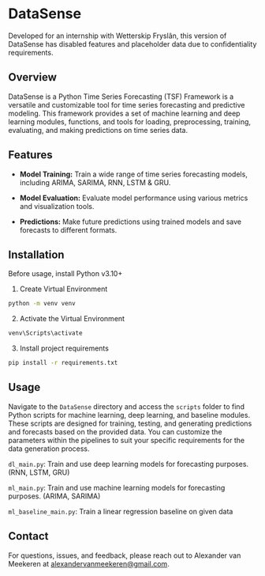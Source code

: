 # DataSense
Developed for an internship with Wetterskip Fryslân, this version of DataSense has disabled features and placeholder data due to confidentiality requirements.

## Overview

DataSense is a Python Time Series Forecasting (TSF) Framework is a versatile and customizable tool for time series forecasting and predictive modeling. This framework provides a set of machine learning and deep learning modules, functions, and tools for loading, preprocessing, training, evaluating, and making predictions on time series data.

## Features

- **Model Training:** Train a wide range of time series forecasting models, including ARIMA, SARIMA, RNN, LSTM \& GRU.

- **Model Evaluation:** Evaluate model performance using various metrics and visualization tools.

- **Predictions:** Make future predictions using trained models and save forecasts to different formats.

## Installation

Before usage, install Python v3.10+

1. Create Virtual Environment
```bash
python -m venv venv
```
2. Activate the Virtual Environment
```bash
venv\Scripts\activate
```
3. Install project requirements
```bash
pip install -r requirements.txt
```

## Usage

Navigate to the `DataSense` directory and access the `scripts` folder to find Python scripts for machine learning, deep learning, and baseline modules. These scripts are designed for training, testing, and generating predictions and forecasts based on the provided data. You can customize the parameters within the pipelines to suit your specific requirements for the data generation process.

`dl_main.py`: Train and use deep learning models for forecasting purposes. (RNN, LSTM, GRU)

`ml_main.py`: Train and use machine learning models for forecasting purposes. (ARIMA, SARIMA)

`ml_baseline_main.py`: Train a linear regression baseline on given data


## Contact

For questions, issues, and feedback, please reach out to Alexander van Meekeren at [alexandervanmeekeren@gmail.com]().